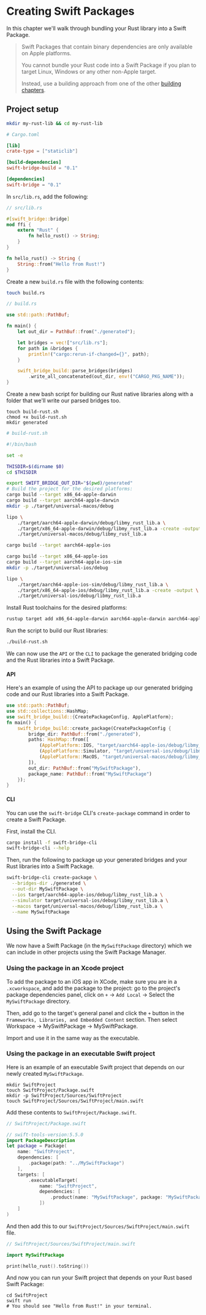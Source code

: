 # Creating Swift Packages

In this chapter we'll walk through bundling your Rust library into a Swift Package.

> Swift Packages that contain binary dependencies are only available on Apple platforms.
>
> You cannot bundle your Rust code into a Swift Package if you plan to target Linux,
> Windows or any other non-Apple target.
>
> Instead, use a building approach from one of the other [building chapters](../README.md).

## Project setup

```bash
mkdir my-rust-lib && cd my-rust-lib
```

```toml
# Cargo.toml

[lib]
crate-type = ["staticlib"]

[build-dependencies]
swift-bridge-build = "0.1"

[dependencies]
swift-bridge = "0.1"
```

In `src/lib.rs`, add the following:

```rust
// src/lib.rs

#[swift_bridge::bridge]
mod ffi {
    extern "Rust" {
        fn hello_rust() -> String;
    }
}

fn hello_rust() -> String {
    String::from("Hello from Rust!")
}
```

Create a new `build.rs` file with the following contents:

```sh
touch build.rs
```

```rust
// build.rs

use std::path::PathBuf;

fn main() {
    let out_dir = PathBuf::from("./generated");

    let bridges = vec!["src/lib.rs"];
    for path in &bridges {
        println!("cargo:rerun-if-changed={}", path);
    }

    swift_bridge_build::parse_bridges(bridges)
        .write_all_concatenated(out_dir, env!("CARGO_PKG_NAME"));
}
```

Create a new bash script for building our Rust native libraries along with a folder
that we'll write our parsed bridges too.

```
touch build-rust.sh
chmod +x build-rust.sh
mkdir generated
```

```bash
# build-rust.sh

#!/bin/bash

set -e

THISDIR=$(dirname $0)
cd $THISDIR

export SWIFT_BRIDGE_OUT_DIR="$(pwd)/generated"
# Build the project for the desired platforms:
cargo build --target x86_64-apple-darwin
cargo build --target aarch64-apple-darwin
mkdir -p ./target/universal-macos/debug

lipo \
    ./target/aarch64-apple-darwin/debug/libmy_rust_lib.a \
    ./target/x86_64-apple-darwin/debug/libmy_rust_lib.a -create -output \
    ./target/universal-macos/debug/libmy_rust_lib.a

cargo build --target aarch64-apple-ios

cargo build --target x86_64-apple-ios
cargo build --target aarch64-apple-ios-sim
mkdir -p ./target/universal-ios/debug

lipo \
    ./target/aarch64-apple-ios-sim/debug/libmy_rust_lib.a \
    ./target/x86_64-apple-ios/debug/libmy_rust_lib.a -create -output \
    ./target/universal-ios/debug/libmy_rust_lib.a
```

Install Rust toolchains for the desired platforms:

```bash
rustup target add x86_64-apple-darwin aarch64-apple-darwin aarch64-apple-ios x86_64-apple-ios aarch64-apple-ios-sim
```

Run the script to build our Rust libraries:

```sh
./build-rust.sh
```

We can now use the `API` or the `CLI` to package the generated bridging code and the Rust libraries into a Swift Package.

#### API

Here's an example of using the API to package up our generated bridging code and our Rust libraries into a Swift Package.

```rust
use std::path::PathBuf;
use std::collections::HashMap;
use swift_bridge_build::{CreatePackageConfig, ApplePlatform};
fn main() {
    swift_bridge_build::create_package(CreatePackageConfig {
        bridge_dir: PathBuf::from("./generated"),
        paths: HashMap::from([
            (ApplePlatform::IOS, "target/aarch64-apple-ios/debug/libmy_rust_lib.a".into()),
            (ApplePlatform::Simulator, "target/universal-ios/debug/libmy_rust_lib.a".into()),
            (ApplePlatform::MacOS, "target/universal-macos/debug/libmy_rust_lib.a".into()),
        ]),
        out_dir: PathBuf::from("MySwiftPackage"),
        package_name: PathBuf::from("MySwiftPackage")
    });
}
```

#### CLI

You can use the `swift-bridge` CLI's `create-package` command in order to create a Swift Package.

First, install the CLI.

```bash
cargo install -f swift-bridge-cli
swift-bridge-cli --help
```

Then, run the following to package up your generated bridges and your Rust libraries into a Swift Package.

```bash
swift-bridge-cli create-package \
  --bridges-dir ./generated \
  --out-dir MySwiftPackage \
  --ios target/aarch64-apple-ios/debug/libmy_rust_lib.a \
  --simulator target/universal-ios/debug/libmy_rust_lib.a \
  --macos target/universal-macos/debug/libmy_rust_lib.a \
  --name MySwiftPackage
```

## Using the Swift Package

We now have a Swift Package (in the `MySwiftPackage` directory) which we can include in other projects using the Swift Package Manager.

### Using the package in an Xcode project

To add the package to an iOS app in XCode, make sure you are in a `.xcworkspace`, and add the package to the project: go to the project's package dependencies panel, click on `+` -> `Add Local` -> Select the `MySwiftPackage` directory.

Then, add go to the target's general panel and click the `+` button in the `Frameworks, Libraries, and Embedded Content` section. Then select Workspace -> MySwiftPackage -> MySwiftPackage.

Import and use it in the same way as the executable.

### Using the package in an executable Swift project

Here is an example of an executable Swift project that depends on our newly created `MySwiftPackage`.

```
mkdir SwiftProject
touch SwiftProject/Package.swift
mkdir -p SwiftProject/Sources/SwiftProject
touch SwiftProject/Sources/SwiftProject/main.swift
```

Add these contents to `SwiftProject/Package.swift`.

```swift
// SwiftProject/Package.swift

// swift-tools-version:5.5.0
import PackageDescription
let package = Package(
    name: "SwiftProject",
    dependencies: [
        .package(path: "../MySwiftPackage")
    ],
    targets: [
        .executableTarget(
            name: "SwiftProject",
            dependencies: [
                .product(name: "MySwiftPackage", package: "MySwiftPackage")
            ])
    ]
)
```

And then add this to our `SwiftProject/Sources/SwiftProject/main.swift` file.

```swift
// SwiftProject/Sources/SwiftProject/main.swift

import MySwiftPackage

print(hello_rust().toString())
```

And now you can run your Swift project that depends on your Rust based Swift Package:

```
cd SwiftProject
swift run
# You should see "Hello from Rust!" in your terminal.
```
